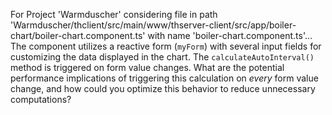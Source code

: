 For Project 'Warmduscher' considering file in path 'Warmduscher/thclient/src/main/www/thserver-client/src/app/boiler-chart/boiler-chart.component.ts' with name 'boiler-chart.component.ts'... 
The component utilizes a reactive form (`myForm`) with several input fields for customizing the data displayed in the chart. The `calculateAutoInterval()` method is triggered on form value changes. What are the potential performance implications of triggering this calculation on *every* form value change, and how could you optimize this behavior to reduce unnecessary computations?